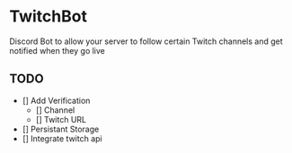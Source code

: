 # TwitchBot
Discord Bot to allow your server to follow certain Twitch channels and get notified when they go live

## TODO
- [] Add Verification
  - [] Channel
  - [] Twitch URL
- [] Persistant Storage
- [] Integrate twitch api
